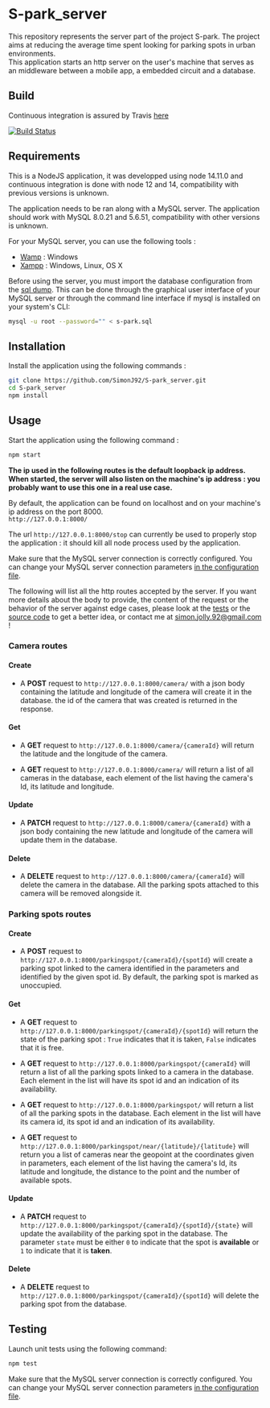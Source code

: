 # S-park_server

This repository represents the server part of the project S-park. The project aims at reducing the average time spent looking for parking spots in urban environments.  
This application starts an http server on the user's machine that serves as an middleware between a mobile app, a embedded circuit and a database.

## Build

Continuous integration is assured by Travis [here](https://travis-ci.com/github/SimonJ92/S-park_server)

[![Build Status](https://travis-ci.com/SimonJ92/S-park_server.svg?token=iupp3QJbBM7Y8CqnRq5B&branch=main)](https://travis-ci.com/SimonJ92/S-park_server)

## Requirements

This is a NodeJS application, it was developped using node 14.11.0 and continuous integration is done with node 12 and 14, compatibility with previous versions is unknown. 

The application needs to be ran along with a MySQL server. The application should work with MySQL 8.0.21 and 5.6.51, compatibility with other versions is unknown.

For your MySQL server, you can use the following tools :
- [Wamp](https://www.wampserver.com/) : Windows
- [Xampp](https://www.apachefriends.org/index.html) : Windows, Linux, OS X

Before using the server, you must import the database configuration from the [sql dump](s-park.sql). This can be done through the graphical user interface of your MySQL server or through the command line interface if mysql is installed on your system's CLI:
```bash
mysql -u root --password="" < s-park.sql
```

## Installation

Install the application using the following commands :
```bash
git clone https://github.com/SimonJ92/S-park_server.git
cd S-park_server
npm install
```

## Usage

Start the application using the following command :
```bash
npm start
```

**The ip used in the following routes is the default loopback ip address. When started, the server will also listen on the machine's ip address : you probably want to use this one in a real use case.**

By default, the application can be found on localhost and on your machine's ip address on the port 8000.  
`http://127.0.0.1:8000/`

The url `http://127.0.0.1:8000/stop` can currently be used to properly stop the application : it should kill all node process used by the application.

Make sure that the MySQL server connection is correctly configured. You can change your MySQL server connection parameters [in the configuration file](conf/default.json).

The following will list all the http routes accepted by the server. If you want more details about the body to provide, the content of the request or the behavior of the server against edge cases, please look at the [tests](test) or the [source code](src) to get a better idea, or contact me at <simon.jolly.92@gmail.com> !

### Camera routes

#### Create

- A **POST** request to `http://127.0.0.1:8000/camera/` with a json body containing the latitude and longitude of the camera will create it in the database. the id of the camera that was created is returned in the response.

#### Get

- A **GET** request to `http://127.0.0.1:8000/camera/{cameraId}` will return the latitude and the longitude of the camera.

- A **GET** request to `http://127.0.0.1:8000/camera/` will return a list of all cameras in the database, each element of the list having the camera's Id, its latitude and longitude.

#### Update

- A **PATCH** request to `http://127.0.0.1:8000/camera/{cameraId}` with a json body containing the new latitude and longitude of the camera will update them in the database.

#### Delete

- A **DELETE** request to `http://127.0.0.1:8000/camera/{cameraId}` will delete the camera in the database. All the parking spots attached to this camera will be removed alongside it.

### Parking spots routes

#### Create

- A **POST** request to `http://127.0.0.1:8000/parkingspot/{cameraId}/{spotId}` will create a parking spot linked to the camera identified in the parameters and identified by the given spot id. By default, the parking spot is marked as unoccupied.

#### Get

- A **GET** request to `http://127.0.0.1:8000/parkingspot/{cameraId}/{spotId}` will return the state of the parking spot : `True` indicates that it is taken, `False` indicates that it is free.

- A **GET** request to `http://127.0.0.1:8000/parkingspot/{cameraId}` will return a list of all the parking spots linked to a camera in the database. Each element in the list will have its spot id and an indication of its availability.

- A **GET** request to `http://127.0.0.1:8000/parkingspot/` will return a list of all the parking spots in the database. Each element in the list will have its camera id, its spot id and an indication of its availability.

- A **GET** request to `http://127.0.0.1:8000/parkingspot/near/{latitude}/{latitude}` will return you a list of cameras near the geopoint at the coordinates given in parameters, each element of the list having the camera's Id, its latitude and longitude, the distance to the point and the number of available spots.

#### Update

- A **PATCH** request to `http://127.0.0.1:8000/parkingspot/{cameraId}/{spotId}/{state}` will update the availability of the parking spot in the database. The parameter `state` must be either `0` to indicate that the spot is **available** or `1` to indicate that it is **taken**.

#### Delete

- A **DELETE** request to `http://127.0.0.1:8000/parkingspot/{cameraId}/{spotId}` will delete the parking spot from the database.

## Testing

Launch unit tests using the following command:
```bash
npm test
```

Make sure that the MySQL server connection is correctly configured. You can change your MySQL server connection parameters [in the configuration file](conf/default.json).